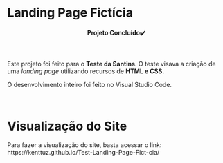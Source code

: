 # Landing Page Fictícia

<h4 align="center">Projeto Concluído✔️</h4><br>

<p>Este projeto foi feito para o <strong>Teste da Santins</strong>. O teste visava a criação de uma <i>landing page</i> utilizando recursos de <b> HTML e CSS.</b></P>
<p>O desenvolvimento inteiro foi feito no Visual Studio Code.</p><br>

<h1>Visualização do Site</h1>
<p>Para fazer a visualização do site, basta acessar o link:
<a>https://kenttuz.github.io/Test-Landing-Page-Fict-cia/</a>
